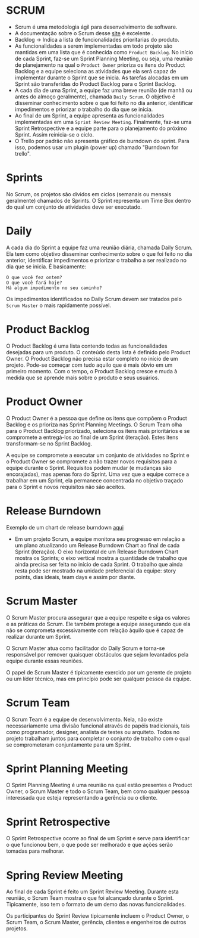 # SCRUM
* Scrum é uma metodologia ágil para desenvolvimento de software. 
* A documentação sobre o Scrum desse [site](https://www.desenvolvimentoagil.com.br/scrum/) é excelente .
* Backlog -> Indica a lista de funcionalidades prioritarias do produto. 
* As funcionalidades a serem implementadas em todo projeto são mantidas em uma lista que é conhecida como `Product Backlog`. No início de cada Sprint, faz-se um Sprint Planning Meeting, ou seja, uma reunião de planejamento na qual o `Product Owner` prioriza os itens do Product Backlog e a equipe seleciona as atividades que ela será capaz de implementar durante o Sprint que se inicia. As tarefas alocadas em um Sprint são transferidas do Product Backlog para o Sprint Backlog.
* A cada dia de uma Sprint, a equipe faz uma breve reunião (de manhã ou antes do almoço geralmente), chamada `Daily Scrum`. O objetivo é disseminar conhecimento sobre o que foi feito no dia anterior, identificar impedimentos e priorizar o trabalho do dia que se inicia.
* Ao final de um Sprint, a equipe apresenta as funcionalidades implementadas em uma `Sprint Review Meeting`. Finalmente, faz-se uma Sprint Retrospective e a equipe parte para o planejamento do próximo Sprint. Assim reinicia-se o ciclo. 
* O Trello por padrão não apresenta gráfico de burndown do sprint. Para isso, podemos usar um plugin (power up) chamado "Burndown for trello". 

# Sprints
No Scrum, os projetos são dividos em ciclos (semanais ou mensais geralmente) chamados de Sprints. O Sprint representa um Time Box dentro do qual um conjunto de atividades deve ser executado.

# Daily
A cada dia do Sprint a equipe faz uma reunião diária, chamada Daily Scrum. Ela tem como objetivo disseminar conhecimento sobre o que foi feito no dia anterior, identificar impedimentos e priorizar o trabalho a ser realizado no dia que se inicia.
É basicamente: 
```
O que você fez ontem?
O que você fará hoje?
Há algum impedimento no seu caminho?
```
Os impedimentos identificados no Daily Scrum devem ser tratados pelo `Scrum Master` o mais rapidamente possível.

# Product Backlog
O Product Backlog é uma lista contendo todas as funcionalidades desejadas para um produto. O conteúdo desta lista é definido pelo Product Owner. O Product Backlog não precisa estar completo no início de um projeto. Pode-se começar com tudo aquilo que é mais óbvio em um primeiro momento. Com o tempo, o Product Backlog cresce e muda à medida que se aprende mais sobre o produto e seus usuários.

# Product Owner
O Product Owner é a pessoa que define os itens que compõem o Product Backlog e os prioriza nas Sprint Planning Meetings.
O Scrum Team olha para o Product Backlog priorizado, seleciona os itens mais prioritários e se compromete a entregá-los ao final de um Sprint (iteração). Estes itens transformam-se no Sprint Backlog.

A equipe se compromete a executar um conjunto de atividades no Sprint e o Product Owner se compromete a não trazer novos requisitos para a equipe durante o Sprint. Requisitos podem mudar (e mudanças são encorajadas), mas apenas fora do Sprint. Uma vez que a equipe comece a trabalhar em um Sprint, ela permanece concentrada no objetivo traçado para o Sprint e novos requisitos não são aceitos.

# Release Burndown
Exemplo de um chart de release burndown [aqui](https://study.com/academy/lesson/release-burndown-chart-in-scrum-example-overview.html)
* Em um projeto Scrum, a equipe monitora seu progresso em relação a um plano atualizando um Release Burndown Chart ao final de cada Sprint (iteração). O eixo horizontal de um Release Burndown Chart mostra os Sprints; o eixo vertical mostra a quantidade de trabalho que ainda precisa ser feita no início de cada Sprint. O trabalho que ainda resta pode ser mostrado na unidade preferencial da equipe: story points, dias ideais, team days e assim por diante.

# Scrum Master
O Scrum Master procura assegurar que a equipe respeite e siga os valores e as práticas do Scrum. Ele também protege a equipe assegurando que ela não se comprometa excessivamente com relação àquilo que é capaz de realizar durante um Sprint.

O Scrum Master atua como facilitador do Daily Scrum e torna-se responsável por remover quaisquer obstáculos que sejam levantados pela equipe durante essas reuniões.

O papel de Scrum Master é tipicamente exercido por um gerente de projeto ou um líder técnico, mas em princípio pode ser qualquer pessoa da equipe.

# Scrum Team
O Scrum Team é a equipe de desenvolvimento. Nela, não existe necessariamente uma divisão funcional através de papéis tradicionais, tais como programador, designer, analista de testes ou arquiteto. Todos no projeto trabalham juntos para completar o conjunto de trabalho com o qual se comprometeram conjuntamente para um Sprint.

# Sprint Planning Meeting
O Sprint Planning Meeting é uma reunião na qual estão presentes o Product Owner, o Scrum Master e todo o Scrum Team, bem como qualquer pessoa interessada que esteja representando a gerência ou o cliente.

# Sprint Retrospective
O Sprint Retrospective ocorre ao final de um Sprint e serve para identificar o que funcionou bem, o que pode ser melhorado e que ações serão tomadas para melhorar.

# Spring Review Meeting
Ao final de cada Sprint é feito um Sprint Review Meeting. Durante esta reunião, o Scrum Team mostra o que foi alcançado durante o Sprint. Tipicamente, isso tem o formato de um demo das novas funcionalidades.

Os participantes do Sprint Review tipicamente incluem o Product Owner, o Scrum Team, o Scrum Master, gerência, clientes e engenheiros de outros projetos.

